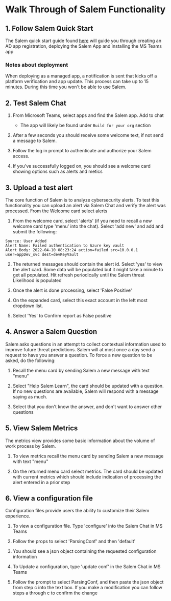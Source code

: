 # Walk Through of Salem Functionality

## 1. Follow Salem Quick Start 
The Salem quick start guide found [here](/guides/Quickstart.md) will guide you through creating an AD app registration, deploying the Salem App and installing the MS Teams app

### Notes about deployment
When deploying as a managed app, a notification is sent that kicks off a platform verification and app update.  This process can take up to 15 minutes.  During this time you won't be able to use Salem.

## 2. Test Salem Chat
1. From Microsoft Teams, select apps and find the Salem app. Add to chat 
    * The app will likely be found under `Build for your org` section

2. After a few seconds you should receive some welcome text, if not send a message to Salem.

3. Follow the log in prompt to authenticate and authorize your Salem access.

4. If you've successfully logged on, you should see a welcome card showing options such as alerts and metics

## 3. Upload a test alert
The core function of Salem is to analyze cybersecurity alerts. To test this functionality you can upload an alert via Salem Chat and verify the alert was processed.
From the Welcome card select alerts

1. From the welcome card, select 'alerts' (if you need to recall a new welcome card type 'menu' into the chat). Select 'add new' and add and submit the following:
```
Source: User Added
Alert Name: Failed authentication to Azure key vault
Alert Body: 2022-04-10 08:23:24 action=failed src=10.0.0.1 user=appDev_svc dest=devKeyVault
```

2. The returned messages should contain the alert id.  Select 'yes' to view the alert card.  Some data will be populated but it might take a minute to get all populated.  Hit refresh periodically until the Salem threat Likelihood is populated

3. Once the alert is done processing, select 'False Positive'

4. On the expanded card, select this exact account in the left most dropdown list.

5. Select 'Yes' to Confirm report as False positive

## 4. Answer a Salem Question
Salem asks questions in an attempt to collect contextual information used to improve future threat predictions.  Salem will at most once a day send a request to have you answer a question.  To force a new question to be asked, do the following:

1. Recall the menu card by sending Salem a new message with text "menu"

2. Select "Help Salem Learn", the card should be updated with a question.  If no new questions are available, Salem will respond with a message saying as much.

3. Select that you don't know the answer, and don't want to answer other questions

## 5. View Salem Metrics
The metrics view provides some basic information about the volume of work process by Salem.

1. To view metrics recall the menu card by sending Salem a new message with text "menu"

2. On the returned menu card select metrics.  The card should be updated with current metrics which should include indication of processing the alert entered in a prior step

## 6. View a configuration file
Configuration files provide users the ability to customize their Salem experience.

1. To view a configuration file. Type 'configure' into the Salem Chat in MS Teams

2. Follow the props to select 'ParsingConf' and then 'default'

3. You should see a json object containing the requested configuration information

4. To Update a configuration, type 'update conf' in the Salem Chat in MS Teams

5. Follow the prompt to select ParsingConf, and then paste the json object from step c into the text box.  If you make a modification you can follow steps a through c to confirm the change
